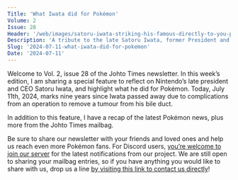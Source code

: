 ```yaml
---
Title: 'What Iwata did for Pokémon'
Volume: 2
Issue: 28
Header: '/web/images/satoru-iwata-striking-his-famous-directly-to-you-pose-during-nintendo-direct-in-february-2014.jpeg'
Description: 'A tribute to the late Satoru Iwata, former President and CEO of Nintendo, and his contribution to Pokémon. Additionally, this issue has a recap of the latest Pokémon news, and more from our mailbag'
Slug: '2024-07-11-what-iwata-did-for-pokemon'
Date: '2024-07-11'
---
```

Welcome to Vol. 2, issue 28 of the Johto Times newsletter. In this week’s edition, I am sharing a special feature to reflect on Nintendo’s late president and CEO Satoru Iwata, and highlight what he did for Pokémon. Today, July 11th, 2024, marks nine years since Iwata passed away due to complications from an operation to remove a tumour from his bile duct.

In addition to this feature, I have a recap of the latest Pokémon news, plus more from the Johto Times mailbag.

Be sure to share our newsletter with your friends and loved ones and help us reach even more Pokémon fans. For Discord users, [you’re welcome to join our server](https://discord.gg/PHUsH8rPg2) for the latest notifications from our project. We are still open to sharing your mailbag entries, so if you have anything you would like to share with us, drop us a line [by visiting this link to contact us directly](https://johto.substack.com/s/mailbag)!